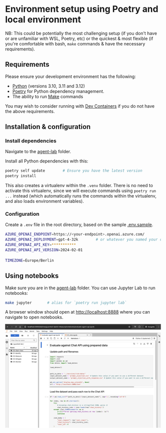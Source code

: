# Environment setup using Poetry and local environment

NB: This could be potentially the most challenging setup (if you don't have or are unfamiliar with WSL, Poetry, etc) or
the quickest & most flexible (if you're comfortable with bash, `make` commands & have the necessary requirements).

## Requirements

Please ensure your development environment has the following:

- [Python](https://www.python.org/downloads/) (versions 3.10, 3.11 and 3.12)
- [Poetry](https://python-poetry.org/) for Python dependency management.
- The ability to run [Make](https://www.gnu.org/software/make/manual/make.html) commands

You may wish to consider running with [Dev Containers](environment-setup-devcontainer.md)
if you do not have the above requirements.

## Installation & configuration  

### Install dependencies

Navigate to the [agent-lab](../) folder.

Install all Python dependencies with this:

```bash
poetry self update        # Ensure you have the latest version 
poetry install 
```

This also creates a virtualenv within the `.venv` folder.   There is no need to activate this virtualenv, since we
will execute commands using `poetry run ...` instead (which automatically runs the commands within the virtualenv, and
also loads environment variables).

### Configuration

Create a `.env` file in the root directory, based on the sample [.env.sample](.env.sample).

```bash
AZURE_OPENAI_ENDPOINT=https://<your-endpoint>.openai.azure.com/
AZURE_OPENAI_DEPLOYMENT=gpt-4-32k        # or whatever you named your deployment
AZURE_OPENAI_API_KEY=***********
AZURE_OPENAI_API_VERSION=2024-02-01

TIMEZONE=Europe/Berlin
```

## Using notebooks

Make sure you are in the [agent-lab](../) folder. You can use Jupyter Lab to run notebooks:

```bash
make jupyter       # alias for `poetry run jupyter lab` 
```

A browser window should open at <http://localhost:8888> where you can navigate to open notebooks.

![Jupyter notebooks](images/jupyterlab-8888.png)
